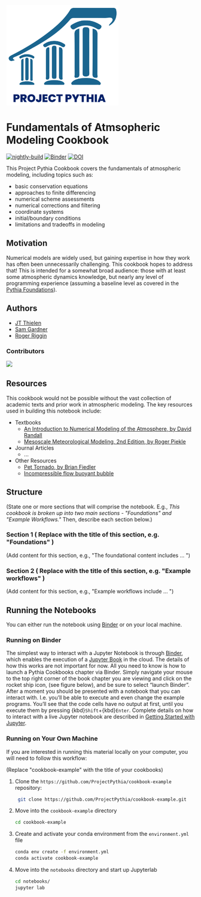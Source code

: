 <img src="thumbnail.png" alt="thumbnail" width="300"/>

# Fundamentals of Atmsopheric Modeling Cookbook

[![nightly-build](https://github.com/ProjectPythia/cookbook-template/actions/workflows/nightly-build.yaml/badge.svg)](https://github.com/ProjectPythia/cookbook-template/actions/workflows/nightly-build.yaml)
[![Binder](https://binder.projectpythia.org/badge_logo.svg)](https://binder.projectpythia.org/v2/gh/ProjectPythia/cookbook-template/main?labpath=notebooks)
[![DOI](https://zenodo.org/badge/475509405.svg)](https://zenodo.org/badge/latestdoi/475509405)

This Project Pythia Cookbook covers the fundamentals of atmospheric modeling, including topics such as:

- basic conservation equations
- approaches to finite differencing
- numerical scheme assessments
- numerical corrections and filtering
- coordinate systems
- initial/boundary conditions
- limitations and tradeoffs in modeling

## Motivation

Numerical models are widely used, but gaining expertise in how they work has often been unnecessarily challenging. This cookbook hopes to address that! This is intended for a somewhat broad audience: those with at least some atmospheric dynamics knowledge, but nearly any level of programming experience (assuming a baseline level as covered in the [Pythia Foundations](https://foundations.projectpythia.org/landing-page.html)).

## Authors

 - [JT Thielen](@jthielen)
 - [Sam Gardner](@wx4stg)
 - [Roger Riggin](@riotrogerriot)

### Contributors

<a href="https://github.com/ProjectPythia/cookbook-template/graphs/contributors">
  <img src="https://contrib.rocks/image?repo=ProjectPythia/cookbook-template" />
</a>

## Resources

This cookbook would not be possible without the vast collection of academic texts and prior work in atmospheric modeling. The key resources used in building this notebook include:

- Textbooks
    - [An Introduction to Numerical Modeling of the Atmosphere, by David Randall](https://hogback.atmos.colostate.edu/group/dave/at604pdf/An_Introduction_to_Numerical_Modeling_of_the_Atmosphere.pdf)
    - [Mesoscale Meteorological Modeling, 2nd Edition, by Roger Piekle](https://www.sciencedirect.com/bookseries/international-geophysics/vol/78/suppl/C)
- Journal Articles
    - ...
- Other Resources
    - [Pet Tornado, by Brian Fiedler](https://nbviewer.org/urls/www.dropbox.com/scl/fi/74w6w8kghbjjb7rbpwimx/N130_pettornado3d.ipynb/%3Frlkey%3Dhtke7col7cvohk3jno0s2p5vb%26dl%3D1)
    - [Incompressible flow buoyant bubble](https://colab.research.google.com/drive/1OYqf1BYEelGhb_XIaTMnguhkRVvoDg_k?usp=sharing)

## Structure

(State one or more sections that will comprise the notebook. E.g., _This cookbook is broken up into two main sections - "Foundations" and "Example Workflows."_ Then, describe each section below.)

### Section 1 ( Replace with the title of this section, e.g. "Foundations" )

(Add content for this section, e.g., "The foundational content includes ... ")

### Section 2 ( Replace with the title of this section, e.g. "Example workflows" )

(Add content for this section, e.g., "Example workflows include ... ")

## Running the Notebooks

You can either run the notebook using [Binder](https://binder.projectpythia.org/) or on your local machine.

### Running on Binder

The simplest way to interact with a Jupyter Notebook is through
[Binder](https://binder.projectpythia.org/), which enables the execution of a
[Jupyter Book](https://jupyterbook.org) in the cloud. The details of how this works are not
important for now. All you need to know is how to launch a Pythia
Cookbooks chapter via Binder. Simply navigate your mouse to
the top right corner of the book chapter you are viewing and click
on the rocket ship icon, (see figure below), and be sure to select
“launch Binder”. After a moment you should be presented with a
notebook that you can interact with. I.e. you’ll be able to execute
and even change the example programs. You’ll see that the code cells
have no output at first, until you execute them by pressing
{kbd}`Shift`\+{kbd}`Enter`. Complete details on how to interact with
a live Jupyter notebook are described in [Getting Started with
Jupyter](https://foundations.projectpythia.org/foundations/getting-started-jupyter.html).

### Running on Your Own Machine

If you are interested in running this material locally on your computer, you will need to follow this workflow:

(Replace "cookbook-example" with the title of your cookbooks)

1. Clone the `https://github.com/ProjectPythia/cookbook-example` repository:

   ```bash
    git clone https://github.com/ProjectPythia/cookbook-example.git
   ```

1. Move into the `cookbook-example` directory
   ```bash
   cd cookbook-example
   ```
1. Create and activate your conda environment from the `environment.yml` file
   ```bash
   conda env create -f environment.yml
   conda activate cookbook-example
   ```
1. Move into the `notebooks` directory and start up Jupyterlab
   ```bash
   cd notebooks/
   jupyter lab
   ```
